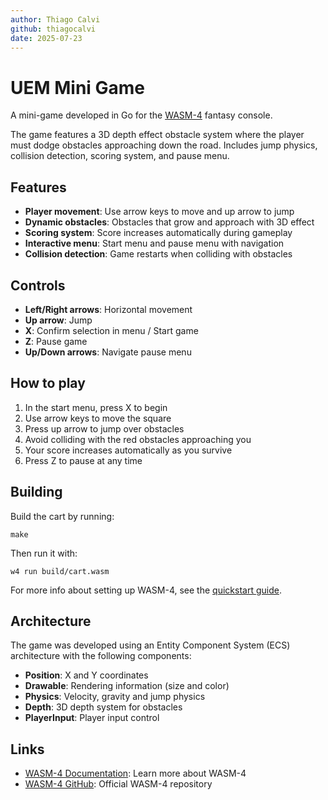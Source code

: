```yaml
---
author: Thiago Calvi
github: thiagocalvi
date: 2025-07-23
---
```


# UEM Mini Game

A mini-game developed in Go for the [WASM-4](https://wasm4.org) fantasy console.

The game features a 3D depth effect obstacle system where the player must dodge obstacles approaching down the road. Includes jump physics, collision detection, scoring system, and pause menu.

## Features

- **Player movement**: Use arrow keys to move and up arrow to jump
- **Dynamic obstacles**: Obstacles that grow and approach with 3D effect
- **Scoring system**: Score increases automatically during gameplay
- **Interactive menu**: Start menu and pause menu with navigation
- **Collision detection**: Game restarts when colliding with obstacles

## Controls

- **Left/Right arrows**: Horizontal movement
- **Up arrow**: Jump
- **X**: Confirm selection in menu / Start game
- **Z**: Pause game
- **Up/Down arrows**: Navigate pause menu

## How to play

1. In the start menu, press X to begin
2. Use arrow keys to move the square
3. Press up arrow to jump over obstacles
4. Avoid colliding with the red obstacles approaching you
5. Your score increases automatically as you survive
6. Press Z to pause at any time

## Building

Build the cart by running:

```shell
make
```

Then run it with:

```shell
w4 run build/cart.wasm
```

For more info about setting up WASM-4, see the [quickstart guide](https://wasm4.org/docs/getting-started/setup?code-lang=go#quickstart).

## Architecture

The game was developed using an Entity Component System (ECS) architecture with the following components:

- **Position**: X and Y coordinates
- **Drawable**: Rendering information (size and color)
- **Physics**: Velocity, gravity and jump physics
- **Depth**: 3D depth system for obstacles
- **PlayerInput**: Player input control

## Links

- [WASM-4 Documentation](https://wasm4.org/docs): Learn more about WASM-4
- [WASM-4 GitHub](https://github.com/aduros/wasm4): Official WASM-4 repository
